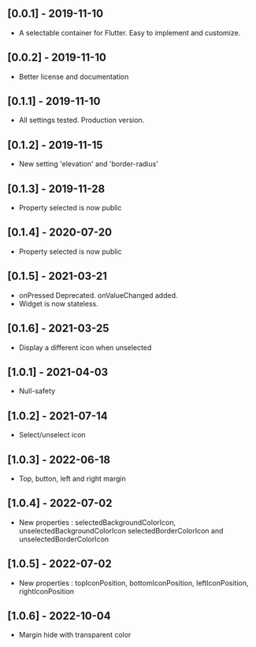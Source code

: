 ## [0.0.1] - 2019-11-10

* A selectable container for Flutter. Easy to implement and customize.

## [0.0.2] - 2019-11-10

* Better license and documentation

## [0.1.1] - 2019-11-10

* All settings tested. Production version.

## [0.1.2] - 2019-11-15

* New setting 'elevation' and 'border-radius'

## [0.1.3] - 2019-11-28

* Property selected is now public

## [0.1.4] - 2020-07-20

* Property selected is now public

## [0.1.5] - 2021-03-21

* onPressed Deprecated. onValueChanged added.
* Widget is now stateless.

## [0.1.6] - 2021-03-25

* Display a different icon when unselected

## [1.0.1] - 2021-04-03

* Null-safety

## [1.0.2] - 2021-07-14

* Select/unselect icon

## [1.0.3] - 2022-06-18

* Top, button, left and right margin

## [1.0.4] - 2022-07-02

* New properties : selectedBackgroundColorIcon, unselectedBackgroundColorIcon selectedBorderColorIcon and unselectedBorderColorIcon

## [1.0.5] - 2022-07-02

* New properties : topIconPosition, bottomIconPosition, leftIconPosition, rightIconPosition

## [1.0.6] - 2022-10-04

* Margin hide with transparent color 